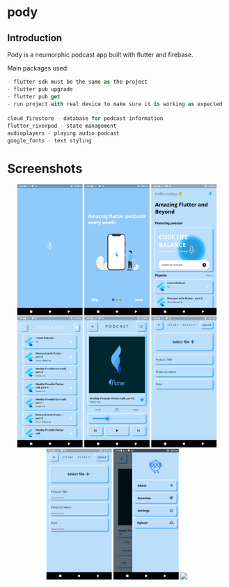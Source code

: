 # pody
## Introduction

Pody is a neumorphic podcast app built with flutter and firebase.

Main packages used:
 ```dart
 - flutter sdk must be the same as the project 
 - flutter pub upgrade 
 - flutter pub get 
 - run project with real device to make sure it is working as expected

 cloud_firestore - database for podcast information
 flutter_riverpod - state management
 audioplayers - playing audio podcast
 google_fonts - text styling
 ```
# Screenshots
<div align="center">
<img src="screenshots/screen1.png" width="150px"/>
<img src="screenshots/screen2.png" width="150px"/>
<img src="screenshots/screen3.png" width="150px"/>
<img src="screenshots/screen4.png" width="150px"/>
<img src="screenshots/screen5.png" width="150px"/>
<img src="screenshots/screen6.png" width="150px"/>
<img src="screenshots/screen7.png" width="150px"/>
<img src="screenshots/screen8.png" width="150px"/>
<img src="screenshots/screen9.png" width="150px"/>
</div>
